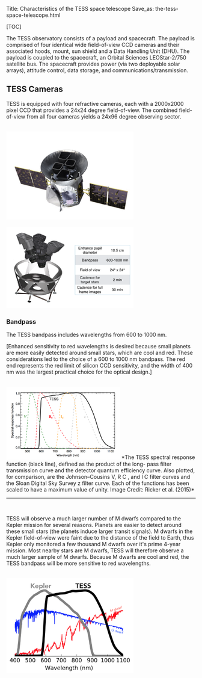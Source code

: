 Title: Characteristics of the TESS space telescope
Save_as: the-tess-space-telescope.html

[TOC]

The TESS observatory consists of a payload and spacecraft. The payload is comprised of four identical wide field-of-view CCD cameras and their associated hoods, mount, sun shield and a Data Handling Unit (DHU). The payload is coupled to the spacecraft, an Orbital Sciences LEOStar-2/750 satellite bus. The spacecraft provides power (via two deployable solar arrays), attitude control, data storage, and communications/transmission. 

## TESS Cameras

TESS is equipped with four refractive cameras, each with a 2000x2000 pixel CCD that provides a 24x24 degree field-of-view. The combined field-of-view from all four cameras yields a 24x96 degree observing sector. 

<br/>
<img class="img-responsive" style="max-width:67%;" src="images/mission/tess_spacecraft_cameras.jpg">
<br/>

<br/>
<img class="img-responsive" style="max-width:67%;" src="images/mission/tess_camera_stats.png">
<br/>

### Bandpass

The TESS bandpass includes wavelengths from 600 to 1000 nm. 


[Enhanced sensitivity to red wavelengths is desired because small planets are more easily detected around small stars, which are cool and red.
These considerations led to the choice of a 600 to 1000 nm bandpass. The red end represents the red limit of silicon CCD sensitivity, and the width of 400 nm was the largest practical choice for the optical design.]

<br/>
<img class="img-responsive" style="max-width:60%;" src="images/mission/tess_bandpass.png">
*The TESS spectral response function (black line), defined as the product of the long- pass filter transmission curve and the detector quantum efficiency curve. Also plotted, for comparison, are the Johnson–Cousins V, R C , and I C filter curves and the Sloan Digital Sky Survey z filter curve. Each of the functions has been scaled to have a maximum value of unity. Image Credit: Ricker et al. (2015)*
<hr>
<br/>


TESS will observe a much larger number of M dwarfs compared to the Kepler mission for several reasons. Planets are easier to detect around these small stars (the planets induce larger transit signals). M dwarfs in the Kepler field-of-view were faint due to the distance of the field to Earth, thus Kepler only monitored a few thousand M dwarfs over it's prime 4-year mission. Most nearby stars are M dwarfs, TESS will therefore observe a much larger sample of M dwarfs. Because M dwarfs are cool and red, the TESS bandpass will be more sensitive to red wavelengths.


<br/>
<img class="img-responsive" style="max-width:67%;" src="images/mission/tess_vs_kepler_bandpass.png">
<br/>



